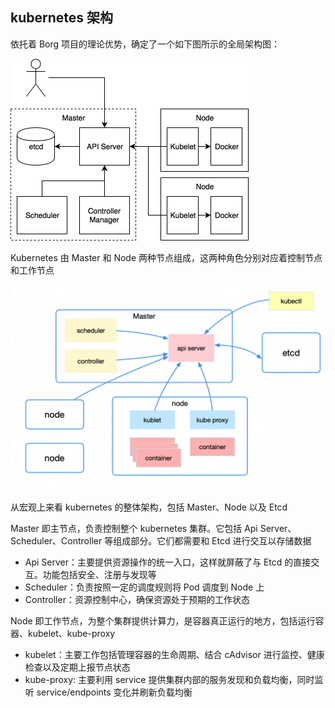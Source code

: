 ## kubernetes 架构

依托着 Borg 项目的理论优势，确定了一个如下图所示的全局架构图：

<img src=".assets/20200510122933.png" alt="kubernetes arch" style="zoom:50%;" />

Kubernetes 由 Master 和 Node 两种节点组成，这两种角色分别对应着控制节点和工作节点

<img src=".assets/640-0465006.png" alt="图片" style="zoom:50%;" />

从宏观上来看 kubernetes 的整体架构，包括 Master、Node 以及 Etcd

Master 即主节点，负责控制整个 kubernetes 集群。它包括 Api Server、Scheduler、Controller 等组成部分。它们都需要和 Etcd 进行交互以存储数据

- Api Server：主要提供资源操作的统一入口，这样就屏蔽了与 Etcd 的直接交互。功能包括安全、注册与发现等
- Scheduler：负责按照一定的调度规则将 Pod 调度到 Node 上
- Controller：资源控制中心，确保资源处于预期的工作状态

Node 即工作节点，为整个集群提供计算力，是容器真正运行的地方，包括运行容器、kubelet、kube-proxy

- kubelet：主要工作包括管理容器的生命周期、结合 cAdvisor 进行监控、健康检查以及定期上报节点状态
- kube-proxy: 主要利用 service 提供集群内部的服务发现和负载均衡，同时监听 service/endpoints 变化并刷新负载均衡